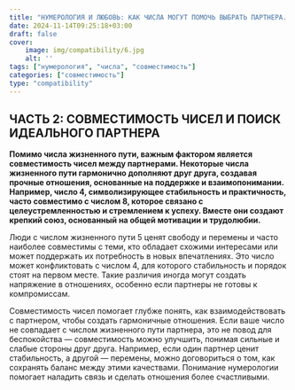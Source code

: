 ```yaml
---
title: "НУМЕРОЛОГИЯ И ЛЮБОВЬ: КАК ЧИСЛА МОГУТ ПОМОЧЬ ВЫБРАТЬ ПАРТНЕРА. ЧАСТЬ 2"
date: 2024-11-14T09:25:18+03:00
draft: false
cover:
    image: img/compatibility/6.jpg
    alt: ''
tags: ["нумерология", "числа", "совместимость"]
categories: ["совместимость"]
type: "compatibility"
---
```


## ЧАСТЬ 2: СОВМЕСТИМОСТЬ ЧИСЕЛ И ПОИСК ИДЕАЛЬНОГО ПАРТНЕРА

**Помимо числа жизненного пути, важным фактором является совместимость чисел между партнерами. Некоторые числа жизненного пути гармонично дополняют друг друга, создавая прочные отношения, основанные на поддержке и взаимопонимании. Например, число 4, символизирующее стабильность и практичность, часто совместимо с числом 8, которое связано с целеустремленностью и стремлением к успеху. Вместе они создают крепкий союз, основанный на общей мотивации и трудолюбии.**

Люди с числом жизненного пути 5 ценят свободу и перемены и часто наиболее совместимы с теми, кто обладает схожими интересами или может поддержать их потребность в новых впечатлениях. Это число может конфликтовать с числом 4, для которого стабильность и порядок стоят на первом месте. Такие различия иногда могут создать напряжение в отношениях, особенно если партнеры не готовы к компромиссам.

Совместимость чисел помогает глубже понять, как взаимодействовать с партнером, чтобы создать гармоничные отношения. Если ваше число не совпадает с числом жизненного пути партнера, это не повод для беспокойства — совместимость можно улучшить, понимая сильные и слабые стороны друг друга. Например, если один партнер ценит стабильность, а другой — перемены, можно договориться о том, как сохранять баланс между этими качествами. Понимание нумерологии помогает наладить связь и сделать отношения более счастливыми.
